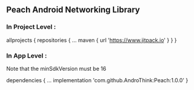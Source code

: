 ## Peach Android Networking Library

### In Project Level :

allprojects {
   repositories {
	...
	maven { url 'https://www.jitpack.io' }
   }
}

### In App Level :

Note that the minSdkVersion must be 16 

dependencies {
   ...
   implementation 'com.github.AndroThink:Peach:1.0.0'
}
